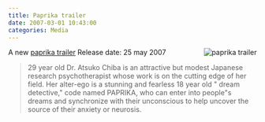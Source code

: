 ```yaml
---
title: Paprika trailer 
date: 2007-03-01 10:43:00
categories: Media
---
```

A new <a href="http://www.apple.com/trailers/sony/paprika/trailer/">paprika trailer</a><a href="/public/uploads/2007/03/paprika_200702281610.jpg" title="paprika trailer"><img src="/public/uploads/2007/03/paprika_200702281610.jpg" alt="paprika trailer" align="right" /></a>
Release date: 25 may 2007
<blockquote>29 year old Dr. Atsuko Chiba is an attractive but modest Japanese research psychotherapist whose work is on the cutting edge of her field. Her alter-ego is a stunning and fearless 18 year old "
dream detective," code named PAPRIKA, who can enter into people&quot;s dreams and synchronize with their unconscious to help uncover the source of their anxiety or neurosis.</blockquote>
